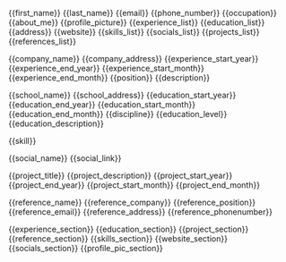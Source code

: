 <!-- Template Body -->
{{first_name}}
{{last_name}}
{{email}}
{{phone_number}}
{{occupation}}
{{about_me}} 
{{profile_picture}}
{{experience_list}}
{{education_list}}
{{address}}
{{website}}
{{skills_list}}
{{socials_list}}
{{projects_list}}
{{references_list}}

<!-- To be added -->


<!-- Experience Item -->
{{company_name}}
{{company_address}}
{{experience_start_year}}
{{experience_end_year}}
{{experience_start_month}}
{{experience_end_month}}
{{position}}
{{description}}

<!-- Education Item -->
{{school_name}}
{{school_address}}
{{education_start_year}}
{{education_end_year}}
{{education_start_month}}
{{education_end_month}}
{{discipline}}
{{education_level}}
{{education_description}}

<!-- Skills Item -->
{{skill}}

<!-- Social Item -->
{{social_name}}
{{social_link}}

<!-- Project Item -->
{{project_title}}
{{project_description}}
{{project_start_year}}
{{project_end_year}}
{{project_start_month}}
{{project_end_month}}

<!-- Reference Item -->
{{reference_name}}
{{reference_company}}
{{reference_position}}
{{reference_email}}
{{reference_address}}
{{reference_phonenumber}}


<!-- Sections -->
{{experience_section}}
{{education_section}}
{{project_section}}
{{reference_section}}
{{skills_section}}
{{website_section}}
{{socials_section}}
{{profile_pic_section}}

<!-- https://registry.jsonresume.org/thomasdavis?theme=macchiato -->
<!-- https://codepen.io/lai-ba/pen/LYGPvGP -->

    
<!-- 
// {
//   bodyHTML: ``,
//   sampleHTML: ``,
//   experienceHTML: ``,
//   educationHTML: ``,
//   skillHTML: ``,
//   socialsHTML: ``,
//   projectsHTML: ``,
//   referencesHTML: ``,
//   // description: ``,
//   // thumbnail: ``,
//   createdAt: new Date(),
//   updatedAt: new Date()
    experienceSection: ``,
    educationSection: ``,
    projectSection: ``,
    skillsSection: ``,
    websiteSection: ``,
    referenceSection: ``,
    profilePicSection: ``,
    socialsSection: ``,
// } -->
